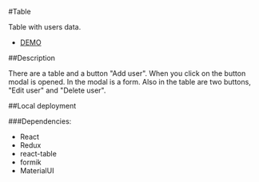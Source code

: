 #Table

Table with users data.

- [DEMO](http://KhrystynaYelyseyeva.github.io/table-CRUD)

##Description

There are a table and a button "Add user". When you click on the button modal is opened. In the modal is a form. Also in the table are two buttons, "Edit user" and "Delete user".

##Local deployment

###Dependencies:

- React
- Redux
- react-table
- formik
- MaterialUI
